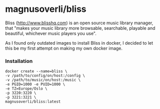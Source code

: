 # magnusoverli/bliss

Bliss (http://www.blisshq.com) is an open source music library manager, that "makes your music library more browsable, searchable, playable and beautiful, whichever music players you use".

As I found only outdated images to install Bliss in docker, I decided to let this be my first attempt on making my own docker image.

### Installation
```
docker create --name=bliss \
-v /path/to/config/on/host:/config \
-v /path/to/music/on/host:/music \
-e PGID=1000 -e PUID=1000 \
-e TZ=Europe/Oslo \
-p 3220:3220 \
-p 3221:3221 \
magnusoverli/bliss:latest
```
